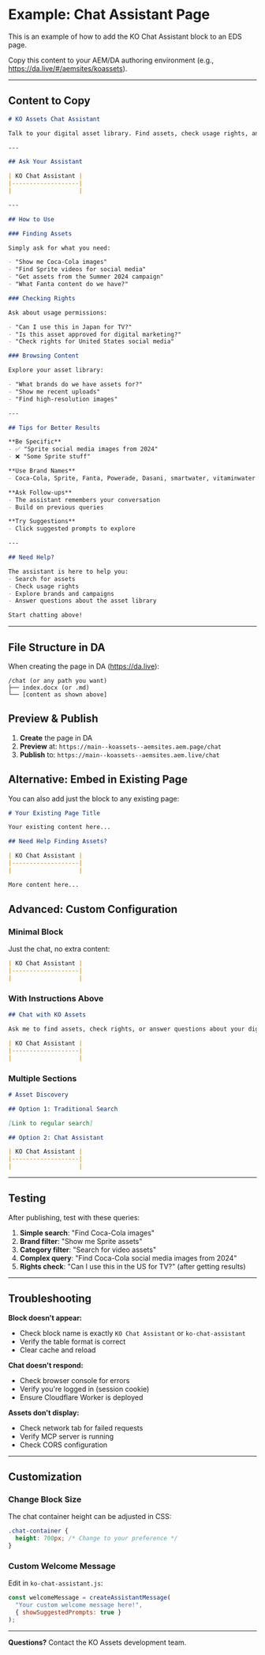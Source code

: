 # Example: Chat Assistant Page

This is an example of how to add the KO Chat Assistant block to an EDS page.

Copy this content to your AEM/DA authoring environment (e.g., https://da.live/#/aemsites/koassets).

---

## Content to Copy

```markdown
# KO Assets Chat Assistant

Talk to your digital asset library. Find assets, check usage rights, and discover content using natural language.

---

## Ask Your Assistant

| KO Chat Assistant |
|-------------------|
|                   |

---

## How to Use

### Finding Assets

Simply ask for what you need:

- "Show me Coca-Cola images"
- "Find Sprite videos for social media"
- "Get assets from the Summer 2024 campaign"
- "What Fanta content do we have?"

### Checking Rights

Ask about usage permissions:

- "Can I use this in Japan for TV?"
- "Is this asset approved for digital marketing?"
- "Check rights for United States social media"

### Browsing Content

Explore your asset library:

- "What brands do we have assets for?"
- "Show me recent uploads"
- "Find high-resolution images"

---

## Tips for Better Results

**Be Specific**
- ✅ "Sprite social media images from 2024"
- ❌ "Some Sprite stuff"

**Use Brand Names**
- Coca-Cola, Sprite, Fanta, Powerade, Dasani, smartwater, vitaminwater

**Ask Follow-ups**
- The assistant remembers your conversation
- Build on previous queries

**Try Suggestions**
- Click suggested prompts to explore

---

## Need Help?

The assistant is here to help you:
- Search for assets
- Check usage rights
- Explore brands and campaigns
- Answer questions about the asset library

Start chatting above!
```

---

## File Structure in DA

When creating the page in DA (https://da.live):

```
/chat (or any path you want)
├── index.docx (or .md)
└── [content as shown above]
```

## Preview & Publish

1. **Create** the page in DA
2. **Preview** at: `https://main--koassets--aemsites.aem.page/chat`
3. **Publish** to: `https://main--koassets--aemsites.aem.live/chat`

## Alternative: Embed in Existing Page

You can also add just the block to any existing page:

```markdown
# Your Existing Page Title

Your existing content here...

## Need Help Finding Assets?

| KO Chat Assistant |
|-------------------|
|                   |

More content here...
```

## Advanced: Custom Configuration

### Minimal Block

Just the chat, no extra content:

```markdown
| KO Chat Assistant |
|-------------------|
|                   |
```

### With Instructions Above

```markdown
## Chat with KO Assets

Ask me to find assets, check rights, or answer questions about your digital library.

| KO Chat Assistant |
|-------------------|
|                   |
```

### Multiple Sections

```markdown
# Asset Discovery

## Option 1: Traditional Search

[Link to regular search]

## Option 2: Chat Assistant

| KO Chat Assistant |
|-------------------|
|                   |
```

---

## Testing

After publishing, test with these queries:

1. **Simple search**: "Find Coca-Cola images"
2. **Brand filter**: "Show me Sprite assets"
3. **Category filter**: "Search for video assets"
4. **Complex query**: "Find Coca-Cola social media images from 2024"
5. **Rights check**: "Can I use this in the US for TV?" (after getting results)

---

## Troubleshooting

**Block doesn't appear:**
- Check block name is exactly `KO Chat Assistant` or `ko-chat-assistant`
- Verify the table format is correct
- Clear cache and reload

**Chat doesn't respond:**
- Check browser console for errors
- Verify you're logged in (session cookie)
- Ensure Cloudflare Worker is deployed

**Assets don't display:**
- Check network tab for failed requests
- Verify MCP server is running
- Check CORS configuration

---

## Customization

### Change Block Size

The chat container height can be adjusted in CSS:

```css
.chat-container {
  height: 700px; /* Change to your preference */
}
```

### Custom Welcome Message

Edit in `ko-chat-assistant.js`:

```javascript
const welcomeMessage = createAssistantMessage(
  "Your custom welcome message here!",
  { showSuggestedPrompts: true }
);
```

---

**Questions?** Contact the KO Assets development team.



